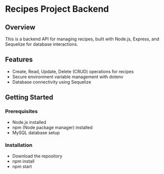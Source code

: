 # Recipes Project Backend

## Overview
This is a backend API for managing recipes, built with Node.js, Express, and Sequelize for database interactions.

## Features
- Create, Read, Update, Delete (CRUD) operations for recipes
- Secure environment variable management with dotenv
- Database connectivity using Sequelize

## Getting Started

### Prerequisites
- Node.js installed
- npm (Node package manager) installed
- MySQL database setup

### Installation

- Download the repository
- npm install
- npm start
